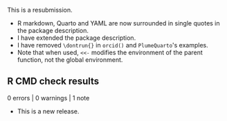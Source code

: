 This is a resubmission.

* R markdown, Quarto and YAML are now surrounded in single quotes in the package description.
* I have extended the package description.
* I have removed `\dontrun{}` in `orcid()` and `PlumeQuarto`'s examples.
* Note that when used, `<<-` modifies the environment of the parent function, not the global environment.

## R CMD check results

0 errors | 0 warnings | 1 note

* This is a new release.
